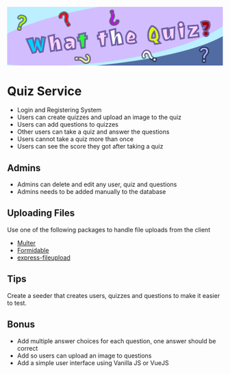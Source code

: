 ![](poster.png)
# Quiz Service
* Login and Registering System
* Users can create quizzes and upload an image to the quiz
* Users can add questions to quizzes
* Other users can take a quiz and answer the questions
* Users cannot take a quiz more than once
* Users can see the score they got after taking a quiz

## Admins
* Admins can delete and edit any user, quiz and questions
* Admins needs to be added manually to the database

## Uploading Files
Use one of the following packages to handle file uploads from the client
* [Multer](https://www.npmjs.com/package/multer)
* [Formidable](https://www.npmjs.com/package/formidable)
* [express-fileupload](https://www.npmjs.com/package/express-fileupload)

## Tips
Create a seeder that creates users, quizzes and questions to make it easier to test.

## Bonus
* Add multiple answer choices for each question, one answer should be correct
* Add so users can upload an image to questions
* Add a simple user interface using Vanilla JS or VueJS